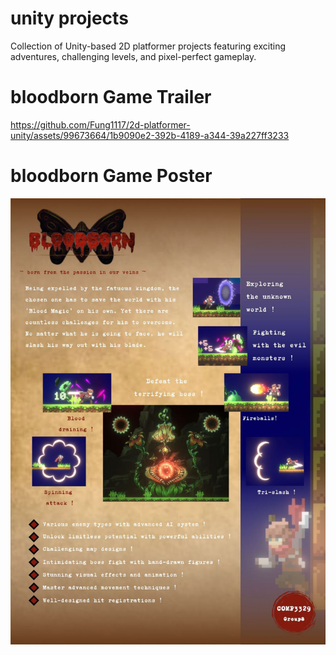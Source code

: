 # unity projects
Collection of Unity-based 2D platformer projects featuring exciting adventures, challenging levels, and pixel-perfect gameplay.

# bloodborn Game Trailer
https://github.com/Fung1117/2d-platformer-unity/assets/99673664/1b9090e2-392b-4189-a344-39a227ff3233

# bloodborn Game Poster
![poster](bloodborn-poster.JPG)
